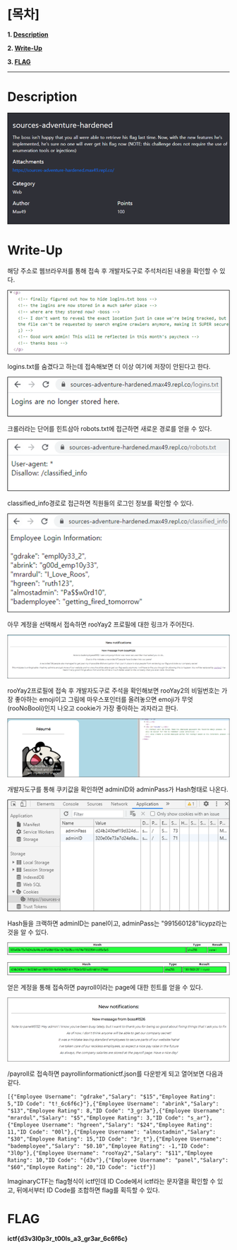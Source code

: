 # [목차]
**1. [Description](#Description)**

**2. [Write-Up](#Write-Up)**

**3. [FLAG](#FLAG)**


***


# **Description**

![](images/2022-05-18-20-47-10.png)


# **Write-Up**

해당 주소로 웹브라우저를 통해 접속 후 개발자도구로 주석처리된 내용을 확인할 수 있다.

![](images/2022-05-18-20-47-19.png)

logins.txt를 숨겼다고 하는데 접속해보면 더 이상 여기에 저장이 안된다고 한다.

![](images/2022-05-18-20-47-28.png)

크롤러라는 단어를 힌트삼아 robots.txt에 접근하면 새로운 경로를 얻을 수 있다.

![](images/2022-05-18-20-47-36.png)

classified_info경로로 접근하면 직원들의 로그인 정보를 확인할 수 있다.

![](images/2022-05-18-20-47-44.png)

아무 계정을 선택해서 접속하면 rooYay2 프로필에 대한 링크가 주어진다.

![](images/2022-05-18-20-47-51.png)

rooYay2프로필에 접속 후 개발자도구로 주석을 확인해보면 rooYay2의 비밀번호는 가장 좋아하는 emoji이고 그림에 마우스포인터를 올려놓으면 emoji가 무엇(rooNoBooli)인지 나오고 cookie가 가장 좋아하는 과자라고 한다.

![](images/2022-05-18-20-47-59.png)

개발자도구를 통해 쿠키값을 확인하면 adminID와 adminPass가 Hash형태로 나온다.

![](images/2022-05-18-20-48-06.png)

Hash들을 크랙하면 adminID는 panel이고, adminPass는 "991560128"licypz라는 것을 알 수 있다.

![](images/2022-05-18-20-48-13.png)

![](images/2022-05-18-20-48-17.png)

얻은 계정을 통해 접속하면 payroll이라는 page에 대한 힌트를 얻을 수 있다.

![](images/2022-05-18-20-48-25.png)

/payroll로 접속하면 payrollinformationictf.json를 다운받게 되고 열어보면 다음과 같다.

```
[{"Employee Username": "gdrake","Salary": "$15","Employee Rating": 5,"ID Code": "t!_6c6f6c}"},{"Employee Username": "abrink","Salary": "$13","Employee Rating": 8,"ID Code": "3_gr3a"},{"Employee Username": "mrardul","Salary": "$5","Employee Rating": 3,"ID Code": "s_ar"},{"Employee Username": "hgreen","Salary": "$24","Employee Rating": 11,"ID Code": "00l"},{"Employee Username": "almostadmin","Salary": "$30","Employee Rating": 15,"ID Code": "3r_t"},{"Employee Username": "bademployee","Salary": "$0.10","Employee Rating": -1,"ID Code": "3l0p"},{"Employee Username": "rooYay2","Salary": "$11","Employee Rating": 10,"ID Code": "{d3v"},{"Employee Username": "panel","Salary": "$60","Employee Rating": 20,"ID Code": "ictf"}]
```

ImaginaryCTF는 flag형식이 ictf인데 ID Code에서 ictf라는 문자열을 확인할 수 있고, 뒤에서부터 ID Code를 조합하면 flag를 획득할 수 있다.


# **FLAG**

**ictf{d3v3l0p3r_t00ls_a3_gr3ar_6c6f6c}**